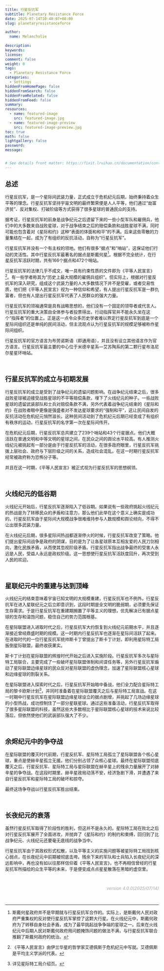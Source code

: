 ```yaml
---
title: 行星反抗军
subtitle: Planetary Resistance Force
date: 2025-07-14T10:40:07+08:00
slug: planetaryresistanceforce

author:
  name: Melancholie
  
description:
keywords:
license:
comment: false
weight: 0
tags:
  - Planetary Resistance Force
categories:
  - Settings
hiddenFromHomePage: false
hiddenFromSearch: false
hiddenFromRelated: false
hiddenFromFeed: false
summary:
resources:
  - name: featured-image
    src: featured-image.jpg
  - name: featured-image-preview
    src: featured-image-preview.jpg
toc: true
math: false
lightgallery: false
password:
message:


# See details front matter: https://fixit.lruihao.cn/documentation/content-management/introduction/#front-matter
---
```


<!--more-->

## 总述

行星反抗军，是一个星际间武装力量，正式成立于危机纪元后期，始终秉持着众生平等的理念。行星反抗军坚持宇宙文明的最终繁荣便是人人平等，他们通过“劫富济贫”、反对集权、打破阶级等方式获得了很多星球的普通民众的支持。

据考证，行星反抗军的前身是战争纪元之后遗留下来的一些小型军队和雇佣兵，他们中的大多数来自战败星球，对于战争结束之后的赔偿条款和战胜星球不满，同时可能也包含着对《星际和约》这种“表面的体面和和平”的不满。后来这些零散的力量集结在一起，成为了有组织的反抗活动，自称为“行星反抗军”。

行星反抗军并没有一个有主权的领地。他们有很多“据点”和“哨站”，这保证他们行动的灵活性。其中行星反抗军最著名的据点是斯戴何星[^Stehe]。根据不完全统计，在行星反抗军活跃时期，共有166个据点和472个哨站。

行星反抗军的法律几乎不成文，唯一具有约束性质的文件即为《平等人民宣言》[^平等人民宣言]。有一些学者称其为“历史上最大规模的雇佣兵组织”。但实际上，根据对行星反抗军的深入研究，组成这个武装力量的人大多数情况下并不是受雇，或者交易性质，他们把《平等人民宣言》视为一种信仰和希望，有人提出行星反抗军是一群仇富者，但也有人提出行星反抗军代表了人民群众的强大力量。

行星反抗军的领袖通常是具有战略思想的，他们没有一个固定的领导者或代言人。行星反抗军的重大决策由全体参与者投票得出，行动指挥官并不能永久坐在这个“指挥者”的位置上。正是这一点令众多历史学者难以界定行星反抗军到底是一个星际间组织还是单纯的民间活动，但主流观点认为行星反抗军的规模足够被称作星际间组织。

行星反抗军的官方语言为布劳诺斯语（即通用语），并且没有设立其他语言作为官方语言。行星反抗军最主要的中心位于米德辛星系—艾苏陶系的第二颗行星布洛尼尔星星环哨站。

<br/>

## 行星反抗军的成立与初期发展

行星反抗军的成立是受到了战争纪元的遗留问题影响。在战争纪元结束之后，很多战败星球被迫接受战胜星球的不平等赔偿条款，埋下了火线纪元的种子。一些战败星球的遗留武装部队和士兵对赔偿条款不满，另外代表着战争纪元结束的《星际和约》在战败者眼中更像是强盛者对不发达星球要求的“强制和平”，这让民间自发的反抗活动在危机纪元悄然滋长。这种民间活动到了危机纪元后期已经变成了有组织有秩序的运动，行星反抗军的名字第一次在星际间传开。

在危机纪元后期，行星反抗军总共建立了239个哨站和43个行星据点。他们大概活跃在普通文明和中等文明的星球之间，在民众之间的舆论水平较高。有人推测火线纪元被挑起有一部分是由于行星反抗军的活动，在很多政府眼里，行星反抗军挑拨上层社会、政府与下层阶级之间的关系，造成社会混乱。在这一时期行星反抗军经常被政府称为恐怖分子等。

并且在这一时期，《平等人民宣言》被正式视为行星反抗军的思想纲领。

<br/>

## 火线纪元的低谷期

火线纪元开始后，行星反抗军逐渐陷入了低谷期。如果说有一些政府挑起火线纪元的热战是为了转移民众的矛盾和注意力，那么他们此举在这个意义上确实是成功的。行星反抗军由于星际间大规模战争很难维持参与人数规模和舆论倾向，不得不让出很多武装力量。

在火线纪元后期，很多星际间热战都逐渐停火的时候，行星反抗军改变了策略。他们提出星际间战争是政府的阴谋，目的是为了让各星球原本互相友爱的人民刀剑相向，激化民族矛盾，从而使其忽视阶级矛盾。行星反抗军指出战争最终的受害人永远是人民，受益人永远是政权阶级。这一思想使行星反抗军活跃度回升，再次受到人民的欢迎。

<br/>

## 星联纪元中的重建与达到顶峰

火线纪元的结束意味着宇宙已知文明的大规模重建，行星反抗军也不例外。行星反抗军在进入星联纪元之后立即意识到，这段时期是全文明的脆弱期，必须要先保证生存需求。于是行星反抗军在重建期搁置了平等主义的理想，优先解决已有据点星球的生存和温饱问题，稳住自己的势力范围根基。

在星际联盟进入进取时代之后，行星反抗军大约恢复到火线纪元前期水平，并且逐渐接近曾经鼎盛时期的规模。这一时期内行星反抗军也逐渐在星际间活跃了起来。在进取时代的一位行星反抗军统帅斯卡丁曾提出了斯卡丁计划，即利用星际特工局扳倒星际联盟，最终收获果实。

斯卡丁计划在星际联盟的辉煌时代开始之后进入实施阶段。行星反抗军多次与星际特工局联合，主要完成了一些破坏星际联盟体制和间谍任务等，另外行星反抗军煽动了星际联盟边缘星球的民众反对星际联盟的虚伪理念，加速了星际联盟核心星球和边缘星球的割裂关系。

在星际联盟进入探索时代之后，行星反抗军开始暗中备战，他们全力配合星际特工局的黎卡欧斯计划[^黎卡欧斯计划]，并同时准备着在星际联盟覆灭之后与星际特工局宣战。在这一时期中行星反抗军在星际联盟边缘星球设立的据点剧增，并挑起了几场边缘星球的小型热战，成功控制住了一部分星联星球。通过这些准备活动，行星反抗军取得了很多星际联盟的科技，虽然这些大多数相比于星际联盟核心星球的技术来说比较落后，但依然使他们的武装部队强大了不少。

<br/>

## 余烬纪元中的争夺战

在星际联盟的覆灭时代前期，行星反抗军、星际特工局孤立了星际联盟各个核心星球，重点是使赫辛星孤立无援。他们分别占领了众核心星球。最终在星际联盟彻底覆灭之后，行星反抗军、星际特工局与星际联盟在赫辛星上的残余力量展开了对赫辛星的争夺战。在这段时期里，赫辛星政局动荡不安，经济急剧下滑，并遭遇了来自行星反抗军和星际特工局的破坏和掠夺。

最终这场争夺战以行星反抗军胜出结束。

<br/>

## 长夜纪元的衰落

虽然行星反抗军取得了阶段性的胜利，但这并不是永久的。星际特工局在败北之后对行星反抗军展开了全面进攻，并抛弃了《星际和约》的制约和束缚，回归到了比战争纪元、火线纪元还要毫无底线的战争当中。

行星反抗军由于其政权形式松散，以及平等主义的实施问题等被星际特工局找到核心弱点，在长夜纪元中前期被彻底击垮。残余下来的军队和士兵陷入长夜纪元的深远影响中，再也没有如以往那样信仰着《平等人民宣言》，也不再相信曾经的行星反抗军所描绘的众生平等的未来，于是便变成点点星星散落在黑暗的虚空里。

<br/>

<div style="text-align:right;">
<font color=#A9A9A9> 

*version 4.0.0(2025/07/14)* 

</font>
</div>

<br/>

[^Stehe]: 斯戴何星政府并不是早期就与行星反抗军合作的。实际上，是斯戴何人民对政府严重集权的反对使行星反抗军掌控了这颗大行星。在火线纪元中，斯戴何政府为了转移自身社会矛盾，成为了最早挑起战争争端的星球之一。后来在火线纪元中后期人民对斯戴何政府用问题掩饰问题的做法不满，与行星反抗军联合推翻了斯戴何政府的统治。
[^平等人民宣言]: 《平等人民宣言》由伊兰华星的哲学家艾德佩斯于危机纪元中写就。艾德佩斯是平均主义学派的代表。
[^黎卡欧斯计划]: 详见星际特工局介绍页。